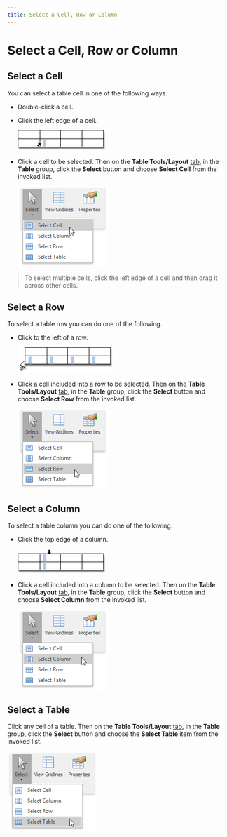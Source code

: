 ```yaml
---
title: Select a Cell, Row or Column
---
```

# Select a Cell, Row or Column
## Select a Cell
You can select a table cell in one of the following ways.
* Double-click a cell.
* Click the left edge of a cell.
	
	![RichEdit_SelectCell](../../../images/Img12971.png)
* Click a cell to be selected. Then on the **Table Tools/Layout** [ tab](../../../../interface-elements-for-desktop/articles/rich-text-editor/text-editor-ui/ribbon-interface.md), in the **Table** group, click the **Select** button and choose **Select Cell** from the invoked list.
	
	![RTeTablesSelectTableCell](../../../images/Img121436.png)

> To select multiple cells, click the left edge of a cell and then drag it across other cells.

## Select a Row
To select a table row you can do one of the following.
* Click to the left of a row.
	
	![RichEdit_SelectRow](../../../images/Img12973.png)
* Click a cell included into a row to be selected. Then on the **Table Tools/Layout** [ tab](../../../../interface-elements-for-desktop/articles/rich-text-editor/text-editor-ui/ribbon-interface.md), in the **Table** group, click the **Select** button and choose **Select Row** from the invoked list.
	
	![RTETablesSelectRow](../../../images/Img121438.png)

## Select a Column
To select a table column you can do one of the following.
* Click the top edge of a column.
	
	![RichEdit_SelectColumn](../../../images/Img12972.png)
* Click a cell included into a column to be selected. Then on the **Table Tools/Layout** [ tab](../../../../interface-elements-for-desktop/articles/rich-text-editor/text-editor-ui/ribbon-interface.md), in the **Table** group, click the **Select** button and choose **Select Column** from the invoked list.
	
	![RTETablesSelectColumn](../../../images/Img121439.png)

## Select a Table
Click any cell of a table. Then on the **Table Tools/Layout** [ tab](../../../../interface-elements-for-desktop/articles/rich-text-editor/text-editor-ui/ribbon-interface.md), in the **Table** group, click the **Select** button and choose the **Select Table** item from the invoked list.

![RTETablesSelectTable](../../../images/Img121440.png)